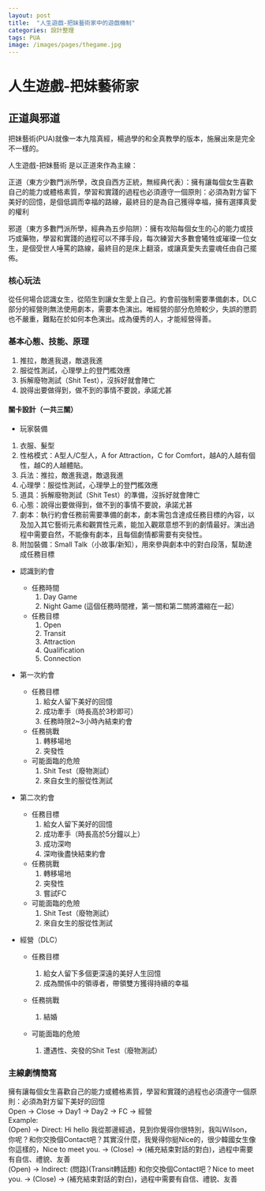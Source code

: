 ```yaml
---
layout: post
title:  "人生遊戲-把妹藝術家中的遊戲機制"
categories: 設計整理
tags: PUA
image: /images/pages/thegame.jpg
---
```



# 人生遊戲-把妹藝術家

## 正道與邪道
把妹藝術(PUA)就像一本九陰真經，楊過學的和全真教學的版本，施展出來是完全不一樣的。  
  
人生遊戲-把妹藝術 是以正道來作為主線：  

正道（東方少數門派所學，改良自西方正統，無經典代表）：擁有讓每個女生喜歡自己的能力或體格素質，學習和實踐的過程也必須遵守一個原則：必須為對方留下美好的回憶，是個低調而幸福的路線，最終目的是為自己獲得幸福，擁有選擇真愛的權利  

邪道（東方多數門派所學，經典為五步陷阱）：擁有攻陷每個女生的心的能力或技巧或藥物，學習和實踐的過程可以不擇手段，每次練習大多數會犧牲或璀璨一位女生，是個受世人唾罵的路線，最終目的是床上翻滾，或讓真愛失去靈魂任由自己擺佈。  

### 核心玩法

從任何場合認識女生，從陌生到讓女生愛上自己。約會前強制需要準備劇本，DLC部分的經營則無法使用劇本，需要本色演出。唯經營的部分危險較少，失誤的懲罰也不嚴重，難點在於如何本色演出。成為優秀的人，才能經營得善。

### 基本心態、技能、原理  
 1. 推拉，敵進我退，敵退我進   
 2. 服從性測試，心理學上的登門檻效應  
 3. 拆解廢物測試（Shit Test），沒拆好就會陣亡  
 4. 說得出要做得到，做不到的事情不要說，承諾尤甚  
  
#### 關卡設計（一共三關）  
+ 玩家裝備  
 1. 衣服、髮型  
 2. 性格模式：A型人/C型人，A for Attraction，C for Comfort，越A的人越有個性，越C的人越體貼。  
 3. 兵法：推拉，敵進我退，敵退我進   
 4. 心理學：服從性測試，心理學上的登門檻效應  
 5. 道具：拆解廢物測試（Shit Test）的準備，沒拆好就會陣亡  
 6. 心態：說得出要做得到，做不到的事情不要說，承諾尤甚  
 7. 劇本：執行約會任務前需要準備的劇本，劇本需包含達成任務目標的內容，以及加入其它藝術元素和觀賞性元素，能加入觀眾意想不到的劇情最好。演出過程中需要自然，不能像有劇本，且每個劇情都需要有突發性。  
 8. 附加裝備：Small Talk（小故事/新知），用來參與劇本中的對白段落，幫助達成任務目標  
 
+ 認識到約會  
  + 任務時間
    1. Day Game
    2. Night Game (這個任務時間裡，第一關和第二關將濃縮在一起）
  + 任務目標  
    1. Open  
    2. Transit  
    3. Attraction  
    4. Qualification  
    5. Connection  
  
+ 第一次約會 
  + 任務目標 
    1. 給女人留下美好的回憶  
    2. 成功牽手（時長高於3秒即可）  
    3. 任務時限2~3小時內結束約會  
  + 任務挑戰
    1. 轉移場地  
    2. 突發性  
  + 可能面臨的危險
    1. Shit Test（廢物測試）
    2. 來自女生的服從性測試
  
+ 第二次約會 
  + 任務目標 
    1. 給女人留下美好的回憶  
    2. 成功牽手（時長高於5分鐘以上）  
    3. 成功深吻  
    4. 深吻後盡快結束約會  
  + 任務挑戰
    1. 轉移場地  
    2. 突發性  
    3. 嘗試FC  
  + 可能面臨的危險
    1. Shit Test（廢物測試）
    2. 來自女生的服從性測試
  
+ 經營（DLC） 
  + 任務目標 
    1. 給女人留下多個更深遠的美好人生回憶  
    2. 成為關係中的領導者，帶領雙方獲得持續的幸福  

  + 任務挑戰
    1. 結婚  

  + 可能面臨的危險
    1. 遭遇性、突發的Shit Test（廢物測試）

  
### 主線劇情簡寫   
  
擁有讓每個女生喜歡自己的能力或體格素質，學習和實踐的過程也必須遵守一個原則：必須為對方留下美好的回憶  
Open -> Close -> Day1 -> Day2 -> FC -> 經營  
Example:   
(Open) -> Direct: Hi hello 我從那邊經過，見到你覺得你很特別，我叫Wilson，你呢？和你交換個Contact吧？其實沒什麼，我覺得你挺Nice的，很少韓國女生像你這樣的，Nice to meet you. -> (Close) -> (補充結束對話的對白)，過程中需要有自信、禮貌、友善  
(Open) -> Indirect: (問路)(Transit轉話題) 和你交換個Contact吧？Nice to meet you. -> (Close) -> (補充結束對話的對白)，過程中需要有自信、禮貌、友善    
